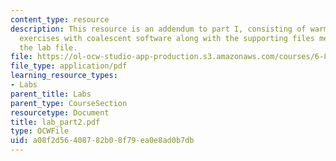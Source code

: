 ```yaml
---
content_type: resource
description: This resource is an addendum to part I, consisting of warm-up computer
  exercises with coalescent software along with the supporting files mentioned in
  the lab file.
file: https://ol-ocw-studio-app-production.s3.amazonaws.com/courses/6-877j-computational-evolutionary-biology-fall-2005/a08f2d56408782b08f79ea0e8ad0b7db_lab_part2.pdf
file_type: application/pdf
learning_resource_types:
- Labs
parent_title: Labs
parent_type: CourseSection
resourcetype: Document
title: lab_part2.pdf
type: OCWFile
uid: a08f2d56-4087-82b0-8f79-ea0e8ad0b7db
---
```

